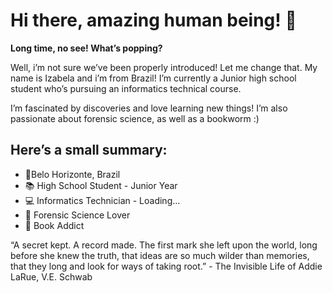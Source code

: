 # Hi there, amazing human being! 👋
**Long time, no see! What’s popping?**

Well, i’m not sure we’ve been properly introduced! Let me change that. My name is Izabela and i’m from Brazil! I’m currently a Junior high school student who’s pursuing an informatics technical course. 

I’m fascinated by discoveries and love learning new things! I’m also passionate about forensic science, as well as a bookworm :)

## Here’s a small summary:

* 📍Belo Horizonte, Brazil
*  📚 High School Student - Junior Year
*  💻 Informatics Technician - Loading…
*  🔎 Forensic Science Lover
*  📖 Book Addict 

“A secret kept. A record made. The first mark she left upon the world, long before she knew the truth, that ideas are so much wilder than memories, that they long and look for ways of taking root.” - The Invisible Life of Addie LaRue, V.E. Schwab
